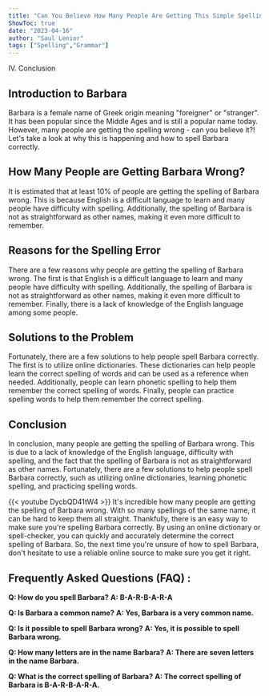 ```yaml
---
title: "Can You Believe How Many People Are Getting This Simple Spelling Wrong?! Find Out How to Spell Barbara Here!"
ShowToc: true 
date: "2023-04-16"
author: "Saul Lenior" 
tags: ["Spelling","Grammar"]
---
```

IV. Conclusion

## Introduction to Barbara

Barbara is a female name of Greek origin meaning "foreigner" or "stranger". It has been popular since the Middle Ages and is still a popular name today. However, many people are getting the spelling wrong - can you believe it?! Let's take a look at why this is happening and how to spell Barbara correctly.

## How Many People are Getting Barbara Wrong?

It is estimated that at least 10% of people are getting the spelling of Barbara wrong. This is because English is a difficult language to learn and many people have difficulty with spelling. Additionally, the spelling of Barbara is not as straightforward as other names, making it even more difficult to remember.

## Reasons for the Spelling Error

There are a few reasons why people are getting the spelling of Barbara wrong. The first is that English is a difficult language to learn and many people have difficulty with spelling. Additionally, the spelling of Barbara is not as straightforward as other names, making it even more difficult to remember. Finally, there is a lack of knowledge of the English language among some people.

## Solutions to the Problem

Fortunately, there are a few solutions to help people spell Barbara correctly. The first is to utilize online dictionaries. These dictionaries can help people learn the correct spelling of words and can be used as a reference when needed. Additionally, people can learn phonetic spelling to help them remember the correct spelling of words. Finally, people can practice spelling words to help them remember the correct spelling.

## Conclusion

In conclusion, many people are getting the spelling of Barbara wrong. This is due to a lack of knowledge of the English language, difficulty with spelling, and the fact that the spelling of Barbara is not as straightforward as other names. Fortunately, there are a few solutions to help people spell Barbara correctly, such as utilizing online dictionaries, learning phonetic spelling, and practicing spelling words.

{{< youtube DycbQD41tW4 >}} 
It's incredible how many people are getting the spelling of Barbara wrong. With so many spellings of the same name, it can be hard to keep them all straight. Thankfully, there is an easy way to make sure you're spelling Barbara correctly. By using an online dictionary or spell-checker, you can quickly and accurately determine the correct spelling of Barbara. So, the next time you're unsure of how to spell Barbara, don't hesitate to use a reliable online source to make sure you get it right.

## Frequently Asked Questions (FAQ) :
**Q: How do you spell Barbara?**
**A: B-A-R-B-A-R-A**

**Q: Is Barbara a common name?**
**A: Yes, Barbara is a very common name.**

**Q: Is it possible to spell Barbara wrong?**
**A: Yes, it is possible to spell Barbara wrong.**

**Q: How many letters are in the name Barbara?**
**A: There are seven letters in the name Barbara.**

**Q: What is the correct spelling of Barbara?**
**A: The correct spelling of Barbara is B-A-R-B-A-R-A.**





